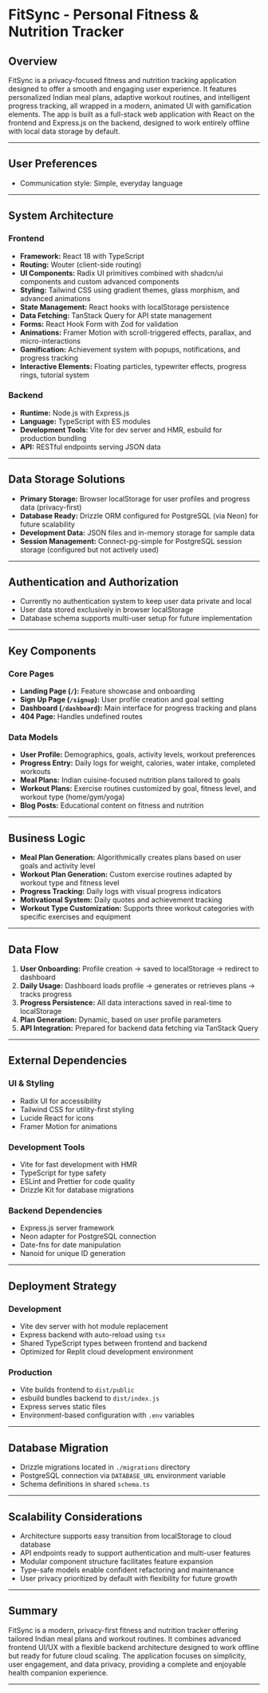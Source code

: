 # FitSync - Personal Fitness & Nutrition Tracker

## Overview

FitSync is a privacy-focused fitness and nutrition tracking application designed to offer a smooth and engaging user experience. It features personalized Indian meal plans, adaptive workout routines, and intelligent progress tracking, all wrapped in a modern, animated UI with gamification elements. The app is built as a full-stack web application with React on the frontend and Express.js on the backend, designed to work entirely offline with local data storage by default.

---

## User Preferences

- Communication style: Simple, everyday language

---

## System Architecture

### Frontend

- **Framework:** React 18 with TypeScript  
- **Routing:** Wouter (client-side routing)  
- **UI Components:** Radix UI primitives combined with shadcn/ui components and custom advanced components  
- **Styling:** Tailwind CSS using gradient themes, glass morphism, and advanced animations  
- **State Management:** React hooks with localStorage persistence  
- **Data Fetching:** TanStack Query for API state management  
- **Forms:** React Hook Form with Zod for validation  
- **Animations:** Framer Motion with scroll-triggered effects, parallax, and micro-interactions  
- **Gamification:** Achievement system with popups, notifications, and progress tracking  
- **Interactive Elements:** Floating particles, typewriter effects, progress rings, tutorial system  

### Backend

- **Runtime:** Node.js with Express.js  
- **Language:** TypeScript with ES modules  
- **Development Tools:** Vite for dev server and HMR, esbuild for production bundling  
- **API:** RESTful endpoints serving JSON data  

---

## Data Storage Solutions

- **Primary Storage:** Browser localStorage for user profiles and progress data (privacy-first)  
- **Database Ready:** Drizzle ORM configured for PostgreSQL (via Neon) for future scalability  
- **Development Data:** JSON files and in-memory storage for sample data  
- **Session Management:** Connect-pg-simple for PostgreSQL session storage (configured but not actively used)  

---

## Authentication and Authorization

- Currently no authentication system to keep user data private and local  
- User data stored exclusively in browser localStorage  
- Database schema supports multi-user setup for future implementation  

---

## Key Components

### Core Pages

- **Landing Page (`/`):** Feature showcase and onboarding  
- **Sign Up Page (`/signup`):** User profile creation and goal setting  
- **Dashboard (`/dashboard`):** Main interface for progress tracking and plans  
- **404 Page:** Handles undefined routes  

### Data Models

- **User Profile:** Demographics, goals, activity levels, workout preferences  
- **Progress Entry:** Daily logs for weight, calories, water intake, completed workouts  
- **Meal Plans:** Indian cuisine-focused nutrition plans tailored to goals  
- **Workout Plans:** Exercise routines customized by goal, fitness level, and workout type (home/gym/yoga)  
- **Blog Posts:** Educational content on fitness and nutrition  

---

## Business Logic

- **Meal Plan Generation:** Algorithmically creates plans based on user goals and activity level  
- **Workout Plan Generation:** Custom exercise routines adapted by workout type and fitness level  
- **Progress Tracking:** Daily logs with visual progress indicators  
- **Motivational System:** Daily quotes and achievement tracking  
- **Workout Type Customization:** Supports three workout categories with specific exercises and equipment  

---

## Data Flow

1. **User Onboarding:** Profile creation → saved to localStorage → redirect to dashboard  
2. **Daily Usage:** Dashboard loads profile → generates or retrieves plans → tracks progress  
3. **Progress Persistence:** All data interactions saved in real-time to localStorage  
4. **Plan Generation:** Dynamic, based on user profile parameters  
5. **API Integration:** Prepared for backend data fetching via TanStack Query  

---

## External Dependencies

### UI & Styling

- Radix UI for accessibility  
- Tailwind CSS for utility-first styling  
- Lucide React for icons  
- Framer Motion for animations  

### Development Tools

- Vite for fast development with HMR  
- TypeScript for type safety  
- ESLint and Prettier for code quality  
- Drizzle Kit for database migrations  

### Backend Dependencies

- Express.js server framework  
- Neon adapter for PostgreSQL connection  
- Date-fns for date manipulation  
- Nanoid for unique ID generation  

---

## Deployment Strategy

### Development

- Vite dev server with hot module replacement  
- Express backend with auto-reload using `tsx`  
- Shared TypeScript types between frontend and backend  
- Optimized for Replit cloud development environment  

### Production

- Vite builds frontend to `dist/public`  
- esbuild bundles backend to `dist/index.js`  
- Express serves static files  
- Environment-based configuration with `.env` variables  

---

## Database Migration

- Drizzle migrations located in `./migrations` directory  
- PostgreSQL connection via `DATABASE_URL` environment variable  
- Schema definitions in shared `schema.ts`  

---

## Scalability Considerations

- Architecture supports easy transition from localStorage to cloud database  
- API endpoints ready to support authentication and multi-user features  
- Modular component structure facilitates feature expansion  
- Type-safe models enable confident refactoring and maintenance  
- User privacy prioritized by default with flexibility for future growth  

---

## Summary

FitSync is a modern, privacy-first fitness and nutrition tracker offering tailored Indian meal plans and workout routines. It combines advanced frontend UI/UX with a flexible backend architecture designed to work offline but ready for future cloud scaling. The application focuses on simplicity, user engagement, and data privacy, providing a complete and enjoyable health companion experience.

---
